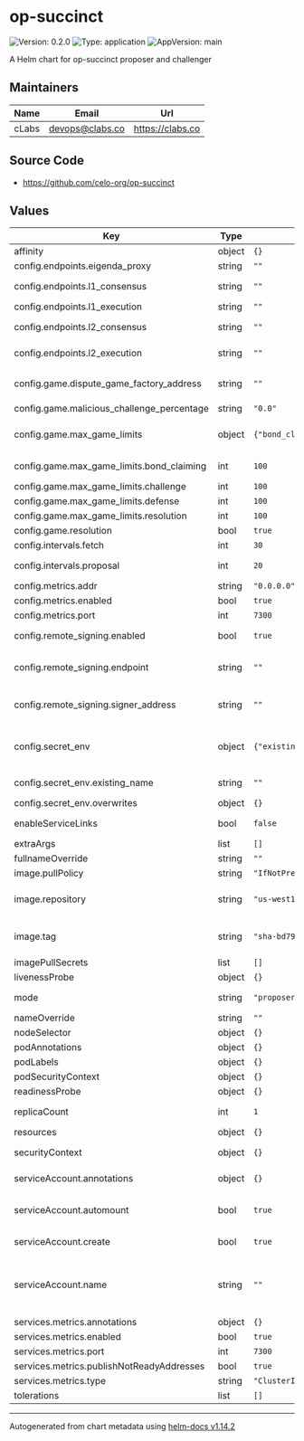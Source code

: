 # op-succinct

![Version: 0.2.0](https://img.shields.io/badge/Version-0.2.0-informational?style=flat-square) ![Type: application](https://img.shields.io/badge/Type-application-informational?style=flat-square) ![AppVersion: main](https://img.shields.io/badge/AppVersion-main-informational?style=flat-square)

A Helm chart for op-succinct proposer and challenger

## Maintainers

| Name | Email | Url |
| ---- | ------ | --- |
| cLabs | <devops@clabs.co> | <https://clabs.co> |

## Source Code

* <https://github.com/celo-org/op-succinct>

## Values

| Key | Type | Default | Description |
|-----|------|---------|-------------|
| affinity | object | `{}` | Kubernetes pod affinity |
| config.endpoints.eigenda_proxy | string | `""` | URL of the EigenDA proxy |
| config.endpoints.l1_consensus | string | `""` | URL of the L1 consensus (beacon) client (proposer only) |
| config.endpoints.l1_execution | string | `""` | URL of the L1 execution client |
| config.endpoints.l2_consensus | string | `""` | URL of the L2 consensus (op-node) client (proposer only) |
| config.endpoints.l2_execution | string | `""` | URL of the L2 execution (op-geth) client |
| config.game.dispute_game_factory_address | string | `""` | Address of the active L1 `DisputeGameFactoryProxy` address |
| config.game.malicious_challenge_percentage | string | `"0.0"` |  |
| config.game.max_game_limits | object | `{"bond_claiming":100,"challenge":100,"defense":100,"resolution":100}` | maximum size of the queue that processes games for different operations |
| config.game.max_game_limits.bond_claiming | int | `100` | queue size to reclaim bonds from games |
| config.game.max_game_limits.challenge | int | `100` | queue size to challenge games |
| config.game.max_game_limits.defense | int | `100` | queue size to defend games |
| config.game.max_game_limits.resolution | int | `100` | queue size to resolve games |
| config.game.resolution | bool | `true` | enable game-resolution |
| config.intervals.fetch | int | `30` | Fetch interval |
| config.intervals.proposal | int | `20` | Proposal interval in blocks (proposer only) |
| config.metrics.addr | string | `"0.0.0.0"` |  |
| config.metrics.enabled | bool | `true` |  |
| config.metrics.port | int | `7300` |  |
| config.remote_signing.enabled | bool | `true` | of reading the "PRIVATE_KEY" env-var and signing locally. |
| config.remote_signing.endpoint | string | `""` | Note that this currently only works, when TLS is disabled in the signer-service |
| config.remote_signing.signer_address | string | `""` | Address of the signer, will get used as the 'from' address in `eth_signTransaction` call |
| config.secret_env | object | `{"existing_name":"","overwrites":{}}` | the `PRIVATE_KEY` is only required when `config.remote_signing.enabled` is `false`. |
| config.secret_env.existing_name | string | `""` | Use an existing kubernetes secret by it's secret name |
| config.secret_env.overwrites | object | `{}` | into the executor. |
| enableServiceLinks | bool | `false` | Kubernetes enableServiceLinks |
| extraArgs | list | `[]` |  |
| fullnameOverride | string | `""` | Chart full name override |
| image.pullPolicy | string | `"IfNotPresent"` | Image pullpolicy |
| image.repository | string | `"us-west1-docker.pkg.dev/devopsre/dev-images/op-succinct/proposer"` | Image repository base (will be combined with mode, like <repository>/op-succinct-<mode>:<tag>) |
| image.tag | string | `"sha-bd79cc6"` | Image tag Overrides the image tag whose default is the chart appVersion. |
| imagePullSecrets | list | `[]` | Image pull secrets |
| livenessProbe | object | `{}` | Liveness probe configuration |
| mode | string | `"proposer"` | Mode to run in (proposer or challenger) |
| nameOverride | string | `""` | Chart name override |
| nodeSelector | object | `{}` | Kubernetes node selector |
| podAnnotations | object | `{}` | Custom pod annotations |
| podLabels | object | `{}` | Custom pod labels |
| podSecurityContext | object | `{}` | Custom pod security context |
| readinessProbe | object | `{}` | Readiness probe configuration |
| replicaCount | int | `1` | Number of deployment replicas |
| resources | object | `{}` | Container resources |
| securityContext | object | `{}` | Custom container security context |
| serviceAccount.annotations | object | `{}` | Annotations to add to the service account |
| serviceAccount.automount | bool | `true` | Automatically mount a ServiceAccount's API credentials? |
| serviceAccount.create | bool | `true` | Specifies whether a service account should be created |
| serviceAccount.name | string | `""` | The name of the service account to use. If not set and create is true, a name is generated using the fullname template |
| services.metrics.annotations | object | `{}` |  |
| services.metrics.enabled | bool | `true` |  |
| services.metrics.port | int | `7300` |  |
| services.metrics.publishNotReadyAddresses | bool | `true` |  |
| services.metrics.type | string | `"ClusterIP"` |  |
| tolerations | list | `[]` | Kubernetes tolerations |

----------------------------------------------
Autogenerated from chart metadata using [helm-docs v1.14.2](https://github.com/norwoodj/helm-docs/releases/v1.14.2)
